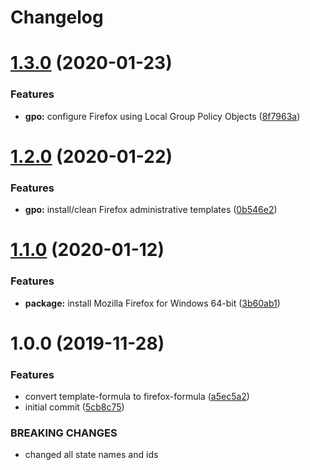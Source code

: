 # Changelog

# [1.3.0](https://github.com/dafyddj/firefox-formula/compare/v1.2.0...v1.3.0) (2020-01-23)


### Features

* **gpo:** configure Firefox using Local Group Policy Objects ([8f7963a](https://github.com/dafyddj/firefox-formula/commit/8f7963a0822f7b3361d2532dfba9bdbc4623e61c))

# [1.2.0](https://github.com/dafyddj/firefox-formula/compare/v1.1.0...v1.2.0) (2020-01-22)


### Features

* **gpo:** install/clean Firefox administrative templates ([0b546e2](https://github.com/dafyddj/firefox-formula/commit/0b546e24bdcd95c2899b8a28e84890df585aae82))

# [1.1.0](https://github.com/dafyddj/firefox-formula/compare/v1.0.0...v1.1.0) (2020-01-12)


### Features

* **package:** install Mozilla Firefox for Windows 64-bit ([3b60ab1](https://github.com/dafyddj/firefox-formula/commit/3b60ab171e84398f31cf9cb6031e171ebe49d217))

# 1.0.0 (2019-11-28)


### Features

* convert template-formula to firefox-formula ([a5ec5a2](https://github.com/dafyddj/firefox-formula/commit/a5ec5a2419ab379d342036bb341c8c81ffa22db8))
* initial commit ([5cb8c75](https://github.com/dafyddj/firefox-formula/commit/5cb8c75eda4dde0922577fef1dc01b8fc7ffc261))


### BREAKING CHANGES

* changed all state names and ids
